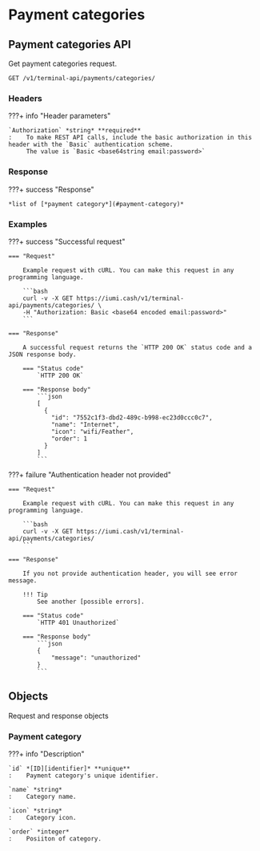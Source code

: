 # Payment categories

## Payment categories API

Get payment categories request.

`GET /v1/terminal-api/payments/categories/`

### Headers

???+ info "Header parameters"

    `Authorization` *string* **required**
    :    To make REST API calls, include the basic authorization in this header with the `Basic` authentication scheme. 
         The value is `Basic <base64string email:password>`


### Response

???+ success "Response"

    *list of [*payment category*](#payment-category)*


### Examples

???+ success "Successful request"

    === "Request"

        Example request with cURL. You can make this request in any programming language.

        ```bash
        curl -v -X GET https://iumi.cash/v1/terminal-api/payments/categories/ \
        -H "Authorization: Basic <base64 encoded email:password>"
        ```

    === "Response"

        A successful request returns the `HTTP 200 OK` status code and a JSON response body.

        === "Status code"
            `HTTP 200 OK`

        === "Response body"
            ```json
            [
              {
                "id": "7552c1f3-dbd2-489c-b998-ec23d0ccc0c7",
                "name": "Internet",
                "icon": "wifi/Feather",
                "order": 1
              }
            ]
            ```

???+ failure "Authentication header not provided"

    === "Request"

        Example request with cURL. You can make this request in any programming language.

        ```bash
        curl -v -X GET https://iumi.cash/v1/terminal-api/payments/categories/
        ```

    === "Response"

        If you not provide authentication header, you will see error message.

        !!! Tip
            See another [possible errors].

        === "Status code"
            `HTTP 401 Unauthorized`

        === "Response body"
            ```json
            {
                "message": "unauthorized"
            }
            ```

## Objects

Request and response objects


### Payment category

???+ info "Description"

    `id` *[ID][identifier]* **unique**
    :    Payment category's unique identifier.

    `name` *string* 
    :    Category name.

    `icon` *string* 
    :    Category icon.

    `order` *integer*
    :    Posiiton of category.

[possible errors]: ../responses.md#failed-requests
[identifier]: ../types.md#iumicash-identifier
